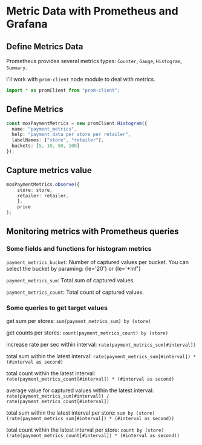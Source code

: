 # Metric Data with Prometheus and Grafana

## Define Metrics Data
Prometheus provides several metrics types: `Counter`, `Gauge`, `Histogram`, `Summary`.

I'll work with `prom-client` node module to deal with metrics.

```typescript
import * as promClient from "prom-client";
```

## Define Metrics
```typescript
const mosPaymentMetrics = new promClient.Histogram({
  name: "payment_metrics",
  help: "payment data per store per retailer",
  labelNames: ["store", "retailer"],
  buckets: [5, 10, 50, 100]
});
```

## Capture metrics value
```typescript
mosPaymentMetrics.observe({
    store: store,
    retailer: retailer,
    },
    price
);
```

## Monitoring metrics with Prometheus queries

### Some fields and functions for histogram metrics
`payment_metrics_bucket`: Number of captured values per bucket. You can select the bucket by paraming: {le='20'} or {le='+Inf'}

`payment_metrics_sum`: Total sum of captured values.

`payment_metrics_count`: Total count of captured values.

### Some queries to get target values
get sum per stores: `sum(payment_metrics_sum) by (store)`

get counts per stores: `count(payment_metrics_count) by (store)`

increase rate per sec within interval: `rate(payment_metrics_sum[#interval])`

total sum within the latest interval: `rate(payment_metrics_sum[#interval]) * (#interval as second)`

total count within the latest interval: `rate(payment_metrics_count[#interval]) * (#interval as second)`

average value for captured values within the latest interval: `rate(payment_metrics_sum[#interval]) / rate(payment_metrics_count[#interval])`

total sum within the latest interval per store: `sum by (store) (rate(payment_metrics_sum[#interval]) * (#interval as second))`

total count within the latest interval per store: `count by (store) (rate(payment_metrics_count[#interval]) * (#interval as second))`
